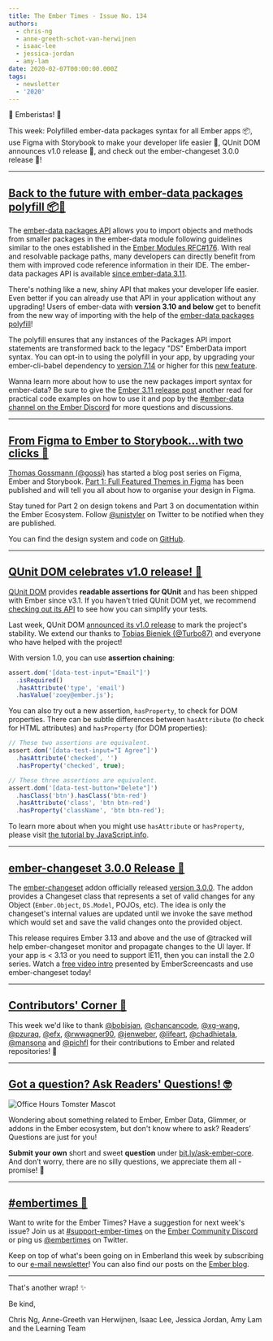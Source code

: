 ```yaml
---
title: The Ember Times - Issue No. 134
authors:
  - chris-ng
  - anne-greeth-schot-van-herwijnen
  - isaac-lee
  - jessica-jordan
  - amy-lam
date: 2020-02-07T00:00:00.000Z
tags:
  - newsletter
  - '2020'
---
```



👋 Emberistas! 🐹

This week: Polyfilled ember-data packages syntax for all Ember apps 📦,
use Figma with Storybook to make your developer life easier 🎨,
QUnit DOM announces v1.0 release 🎂,
and check out the ember-changeset 3.0.0 release 🎉!

<!-- READMORE -->

---

## [Back to the future with ember-data packages polyfill 📦🚀](https://github.com/ember-data/babel-plugin-ember-data-packages-polyfill)

The [ember-data packages API](https://emberjs.github.io/rfcs/0395-ember-data-packages.html) allows you to import objects and methods from smaller packages in the ember-data module following guidelines similar to the ones established in the [Ember Modules RFC#176](https://github.com/emberjs/rfcs/pull/176). With real and resolvable package paths, many developers can directly benefit from them with improved code reference information in their IDE. The ember-data packages API is available [since ember-data 3.11](https://blog.emberjs.com/2019/07/15/ember-3-11-released.html).

There's nothing like a new, shiny API that makes your developer life easier. Even better if you can already use that API in your application without any upgrading! Users of ember-data with **version 3.10 and below** get to benefit
from the new way of importing with the help of the [ember-data packages polyfill](https://github.com/ember-data/babel-plugin-ember-data-packages-polyfill)!

The polyfill ensures that any instances of the Packages API import statements are transformed back to the legacy "DS" EmberData import syntax. You can opt-in to using the polyfill in your app, by upgrading your ember-cli-babel dependency to [version 7.14](https://github.com/babel/ember-cli-babel/releases/tag/v7.14.0) or higher for this [new feature](https://github.com/babel/ember-cli-babel/pull/318).

<!-- alex ignore dad-mom -->
Wanna learn more about how to use the new packages import syntax for ember-data? Be sure to give the [Ember 3.11 release post](https://blog.emberjs.com/2019/07/15/ember-3-11-released.html) another read
for practical code examples on how to use it and pop by the [#ember-data channel on the Ember Discord](https://discordapp.com/invite/emberjs) for more questions and discussions.

---

## [From Figma to Ember to Storybook…with two clicks 🎨](https://gos.si/blog/from-figma-to-ember-to-storybook-with-2-clicks/)

[Thomas Gossmann (@gossi)](https://github.com/gossi) has started a blog post series on Figma, Ember and Storybook. [Part 1: Full Featured Themes in Figma](https://gos.si/blog/full-featured-themes-in-figma/) has been published and will tell you all about how to organise your design in Figma.

Stay tuned for Part 2 on design tokens and Part 3 on documentation within the Ember Ecosystem. Follow [@unistyler](https://twitter.com/unistyler) on Twitter to be notified when they are published.

You can find the design system and code on [GitHub](https://github.com/gossi/hokulea).

---

## [QUnit DOM celebrates v1.0 release! 🎂](https://twitter.com/TobiasBieniek/status/1223998561605627904)

[QUnit DOM](https://github.com/simplabs/qunit-dom) provides **readable assertions for QUnit** and has been shipped with Ember since v3.1. If you haven't tried QUnit DOM yet, we recommend [checking out its API](https://github.com/simplabs/qunit-dom/blob/master/API.md) to see how you can simplify your tests.

Last week, QUnit DOM [announced its v1.0 release](https://twitter.com/TobiasBieniek/status/1223998561605627904) to mark the project's stability. We extend our thanks to [Tobias Bieniek (@Turbo87)](https://github.com/Turbo87) and everyone who have helped with the project!

With version 1.0, you can use **assertion chaining**:

```javascript
assert.dom('[data-test-input="Email"]')
  .isRequired()
  .hasAttribute('type', 'email')
  .hasValue('zoey@ember.js');
```

You can also try out a new assertion, `hasProperty`, to check for DOM properties. There can be subtle differences between `hasAttribute` (to check for HTML attributes) and `hasProperty` (for DOM properties):

```javascript
// These two assertions are equivalent.
assert.dom('[data-test-input="I Agree"]')
  .hasAttribute('checked', '')
  .hasProperty('checked', true);

// These three assertions are equivalent.
assert.dom('[data-test-button="Delete"]')
  .hasClass('btn').hasClass('btn-red')
  .hasAttribute('class', 'btn btn-red')
  .hasProperty('className', 'btn btn-red');
```

To learn more about when you might use `hasAttribute` or `hasProperty`, please visit [the tutorial by JavaScript.info](https://javascript.info/dom-attributes-and-properties).

---

## [ember-changeset 3.0.0 Release 🎉](https://twitter.com/puekey/status/1224340431644708864)

The [ember-changeset](https://github.com/poteto/ember-changeset) addon officially released [version 3.0.0](https://github.com/poteto/ember-changeset/blob/master/CHANGELOG.md#300-2020-02-02). The addon provides a Changeset class that represents a set of valid changes for any Object (`Ember.Object`, `DS.Model`, POJOs, etc). The idea is only the changeset's internal values are updated until we invoke the save method which would set and save the valid changes onto the provided object.

This release requires Ember 3.13 and above and the use of @tracked will help ember-changeset monitor and propagate changes to the UI layer. If your app is < 3.13 or you need to support IE11, then you can install the 2.0 series. Watch a [free video intro](https://www.emberscreencasts.com/posts/168-introduction-to-ember-changeset) presented by EmberScreencasts and use ember-changeset today!

---

## [Contributors' Corner 👏](https://guides.emberjs.com/release/contributing/repositories/)

<p>This week we'd like to thank <a href="https://github.com/bobisjan" target="gh-user">@bobisjan</a>, <a href="https://github.com/chancancode" target="gh-user">@chancancode</a>, <a href="https://github.com/xg-wang" target="gh-user">@xg-wang</a>, <a href="https://github.com/pzuraq" target="gh-user">@pzuraq</a>, <a href="https://github.com/efx" target="gh-user">@efx</a>, <a href="https://github.com/rwwagner90" target="gh-user">@rwwagner90</a>, <a href="https://github.com/jenweber" target="gh-user">@jenweber</a>, <a href="https://github.com/lifeart" target="gh-user">@lifeart</a>, <a href="https://github.com/chadhietala" target="gh-user">@chadhietala</a>, <a href="https://github.com/mansona" target="gh-user">@mansona</a> and <a href="https://github.com/pichfl" target="gh-user">@pichfl</a>  for their contributions to Ember and related repositories! 💖</p>

---

## [Got a question? Ask Readers' Questions! 🤓](https://docs.google.com/forms/d/e/1FAIpQLScqu7Lw_9cIkRtAiXKitgkAo4xX_pV1pdCfMJgIr6Py1V-9Og/viewform)

<div class="blog-row">
  <img class="float-right small transparent padded" alt="Office Hours Tomster Mascot" title="Readers' Questions" src="/images/tomsters/officehours.png" />

  <p>Wondering about something related to Ember, Ember Data, Glimmer, or addons in the Ember ecosystem, but don't know where to ask? Readers’ Questions are just for you!</p>

  <p><strong>Submit your own</strong> short and sweet <strong>question</strong> under <a href="https://bit.ly/ask-ember-core" target="rq">bit.ly/ask-ember-core</a>. And don’t worry, there are no silly questions, we appreciate them all - promise! 🤞</p>
</div>

---

## [#embertimes 📰](https://blog.emberjs.com/tags/newsletter.html)

Want to write for the Ember Times? Have a suggestion for next week's issue? Join us at [#support-ember-times](https://discordapp.com/channels/480462759797063690/485450546887786506) on the [Ember Community Discord](https://discordapp.com/invite/zT3asNS) or ping us [@embertimes](https://twitter.com/embertimes) on Twitter.

Keep on top of what's been going on in Emberland this week by subscribing to our [e-mail newsletter](https://the-emberjs-times.ongoodbits.com/)! You can also find our posts on the [Ember blog](https://emberjs.com/blog/tags/newsletter.html).

---

That's another wrap! ✨

Be kind,

Chris Ng, Anne-Greeth van Herwijnen, Isaac Lee, Jessica Jordan, Amy Lam and the Learning Team
